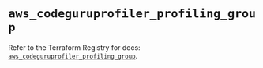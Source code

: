 # `aws_codeguruprofiler_profiling_group`

Refer to the Terraform Registry for docs: [`aws_codeguruprofiler_profiling_group`](https://registry.terraform.io/providers/hashicorp/aws/6.6.0/docs/resources/codeguruprofiler_profiling_group).
